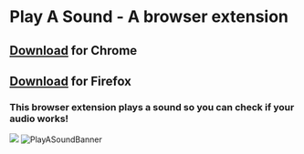 # Play A Sound - A browser extension

## [Download](https://chrome.google.com/webstore/detail/play-a-sound/lophbbmejgjiindjndmnanmepnnokldm/) for Chrome
## [Download](https://addons.mozilla.org/firefox/addon/virej-dasani/) for Firefox

### This browser extension plays a sound so you can check if your audio works!

![](https://github.com/virejdasani/PlayASound/blob/master/assets/storeAssets/SC01.png)
![PlayASoundBanner](https://github.com/virejdasani/PlayASound/blob/master/assets/storeAssets/promo-tiles/banner.png?raw=true)


